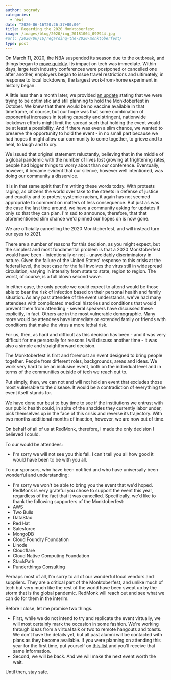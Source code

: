 ```yaml
---
author: sogrady
categories:
  - news
date: "2020-06-16T20:26:37+00:00"
title: Regarding the 2020 Monktoberfest
image: /images/blog/2020/img_20181004_092944.jpg
#url: /2020/06/16/regarding-the-2020-monktoberfest/
type: post
---
```


On March 11, 2020, the NBA suspended its season due to the outbreak, and things began to [move quickly](https://twitter.com/sogrady/status/1237918948022202368). Its impact on tech was immediate. Within days, large tech industry conferences were postponed or cancelled one after another, employers began to issue travel restrictions and ultimately, in response to local lockdowns, the largest work-from-home experiment in history began.

A little less than a month later, we provided [an update](/2020/04/07/monktoberfest-2020/) stating that we were trying to be optimistic and still planning to hold the Monktoberfest in October. We knew that there would be no vaccine available in that timeframe, of course, but our hope was that some combination of exponential increases in testing capacity and stringent, nationwide lockdown efforts might limit the spread such that holding the event would be at least a possibility. And if there was even a slim chance, we wanted to preserve the opportunity to hold the event - in no small part because we had hopes it might allow our community to come together, to grieve and to heal, to laugh and to cry.

We issued that original statement reluctantly, believing that in the middle of a global pandemic with the number of lives lost growing at frightening rates, people had bigger things to worry about than our conference. Eventually, however, it became evident that our silence, however well intentioned, was doing our community a disservice.

It is in that same spirit that I'm writing these words today. With protests raging, as citizens the world over take to the streets in defense of justice and equality and to protest systemic racism, it again has not seemed appropriate to comment on matters of less consequence. But just as was the case the last time around, we have a community asking for updates if only so that they can plan. I'm sad to announce, therefore, that that aforementioned slim chance we'd pinned our hopes on is now gone.

We are officially cancelling the 2020 Monktoberfest, and will instead turn our eyes to 2021.

There are a number of reasons for this decision, as you might expect, but the simplest and most fundamental problem is that a 2020 Monktoberfest would have been - intentionally or not - unavoidably discriminatory in nature. Given the failure of the United States' response to this crisis at the federal level, the best case for the fall involves the virus still in widespread circulation, varying in intensity from state to state, region to region. The worst, of course, is a full blown second wave.

In either case, the only people we could expect to attend would be those able to bear the risk of infection based on their personal health and family situation. As any past attendee of the event understands, we've had many attendees with complicated medical histories and conditions that would prevent them from attending - several speakers have discussed these explicitly, in fact. Others are in the most vulnerable demographic. Many more would be attendees have immediate or extended family or friends with conditions that make the virus a more lethal risk.

For us, then, as hard and difficult as this decision has been - and it was very difficult for me personally for reasons I will discuss another time - it was also a simple and straightforward decision.

The Monktoberfest is first and foremost an event designed to bring people together. People from different roles, backgrounds, areas and ideas. We work very hard to be an inclusive event, both on the individual level and in terms of the communities outside of tech we reach out to.

Put simply, then, we can not and will not hold an event that excludes those most vulnerable to the disease. It would be a contradiction of everything the event itself stands for.

We have done our best to buy time to see if the institutions we entrust with our public health could, in spite of the shackles they currently labor under, pick themselves up in the face of this crisis and reverse its trajectory. With two months additional months of inaction, however, we are now out of time.

On behalf of all of us at RedMonk, therefore, I made the only decision I believed I could.

To our would be attendees:

- I'm sorry we will not see you this fall. I can't tell you all how good it would have been to be with you all.

To our sponsors, who have been notified and who have universally been wonderful and understanding:

- I'm sorry we won't be able to bring you the event that we'd hoped. RedMonk is very grateful you chose to support the event this year, regardless of the fact that it was cancelled. Specifically, we'd like to thank the following supporters of the Monktoberfest:
- AWS
- Two Bulls
- DataStax
- Red Hat
- Salesforce
- MongoDB
- Cloud Foundry Foundation
- Linode
- Cloudflare
- Cloud Native Computing Foundation
- StackPath
- Punderthings Consulting

Perhaps most of all, I'm sorry to all of our wonderful local vendors and suppliers. They are a critical part of the Monktoberfest, and unlike much of tech but very much like the rest of the world have been swept up by the storm that is the global pandemic. RedMonk will reach out and see what we can do for them in the interim.

Before I close, let me promise two things.

- First, while we do not intend to try and replicate the event virtually, we will most certainly mark the occasion in some fashion. We're working through ideas from a virtual talk or two to remote hangouts and toasts. We don't have the details yet, but all past alumni will be contacted with plans as they become available. If you were planning on attending this year for the first time, put yourself on [this list](http://monk.ly/monktoberfestyes) and you'll receive that same information.
- Second, we will be back. And we will make the next event worth the wait.

Until then, stay safe.
